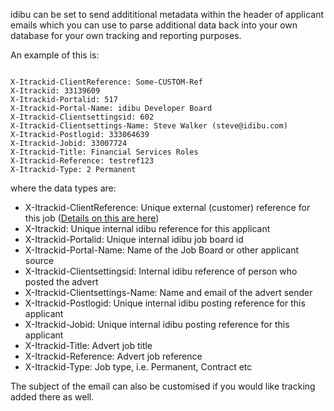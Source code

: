 <p>idibu can be set to send addititional metadata within the header of applicant emails which you can use to parse additional data back into your own database for your own tracking and reporting purposes.</p>
<p>An example of this is:</p>
<pre>
<code>
X-Itrackid-ClientReference: Some-CUSTOM-Ref
X-Itrackid: 33139609
X-Itrackid-Portalid: 517
X-Itrackid-Portal-Name: idibu Developer Board
X-Itrackid-Clientsettingsid: 602
X-Itrackid-Clientsettings-Name: Steve Walker (steve@idibu.com)
X-Itrackid-Postlogid: 333064639
X-Itrackid-Jobid: 33007724
X-Itrackid-Title: Financial Services Roles
X-Itrackid-Reference: testref123
X-Itrackid-Type: 2 Permanent
</code></pre>
<p>where the data types are:</p>
<ul>
	<li>
		X-Itrackid-ClientReference: Unique external (customer) reference for this job (<a href="/docs/job-id-vs-client-ref">Details on this are here</a>)</li>
	<li>
		X-Itrackid: Unique internal idibu reference for this applicant</li>
	<li>
		X-Itrackid-Portalid: Unique internal idibu job board id</li>
	<li>
		X-Itrackid-Portal-Name: Name of the Job Board or other applicant source</li>
	<li>
		X-Itrackid-Clientsettingsid: Internal idibu reference of person who posted the advert</li>
	<li>
		X-Itrackid-Clientsettings-Name: Name and email of the advert sender</li>
	<li>
		X-Itrackid-Postlogid: Unique internal idibu posting reference for this applicant</li>
	<li>
		X-Itrackid-Jobid: Unique internal idibu posting reference for this applicant</li>
	<li>
		X-Itrackid-Title: Advert job title</li>
	<li>
		X-Itrackid-Reference: Advert job reference</li>
	<li>
		X-Itrackid-Type: Job type, i.e. Permanent, Contract etc</li>
</ul>
<p>The subject of the email can also be customised if you would like tracking added there as well.</p>
